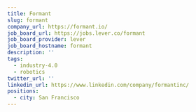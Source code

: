 ```yaml
---
title: Formant
slug: formant
company_url: https://formant.io/
job_board_url: https://jobs.lever.co/formant
job_board_provider: lever
job_board_hostname: formant
description: ''
tags:
  - industry-4.0
  - robotics
twitter_url: ''
linkedin_url: https://www.linkedin.com/company/formantinc/
positions:
  - city: San Francisco
---
```

